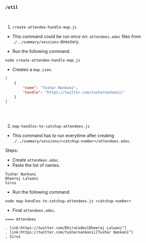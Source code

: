 ### `/util`

<br/>

1. `create-attendee-handle-map.js`

-   This command could be run _once_ on: `attendees.adoc` files from `./../summary/sessions` directory.

-   Run the following command.

```node
node create-attendee-handle-map.js
```

-   Creates a `map.json`.

```json
[
	{
		"name": "Tushar Nankani",
		"handle": "https://twitter.com/tusharnankanii"
	}
]
```

<br/><br/>

2. `map-handles-to-catchup-attendees.js`

-   This command has to run everytime after creating `./../summary/sessions/<catchup-number>/attendees.adoc`.

Steps:

-   Create `attendees.adoc`.
-   Paste the list of names.

```
Tushar Nankani
Dheeraj Lalwani
Sirus
```

-   Run the following command.

```node
node map-handles-to-catchup-attendees.js <catchup-number>
```

-   Final `attendees.adoc`.

```
==== Attendees

. link:https://twitter.com/DhiruCodes[Dheeraj Lalwani^]
. link:https://twitter.com/tusharnankanii[Tushar Nankani^]
. Sirus

```
